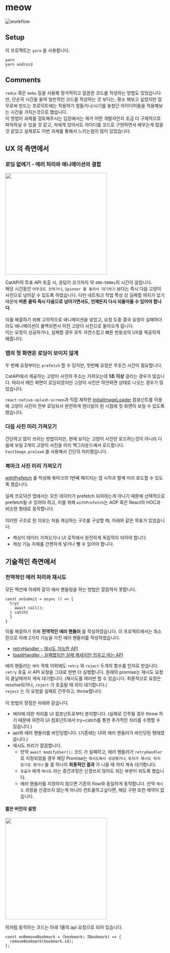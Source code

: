 meow
====

![workflow](https://github.com/pjc02478/meow/actions/workflows/node.js.yml/badge.svg)

Setup
----
이 프로젝트는 `yarn` 을 사용합니다.
```
yarn
yarn android
```


Comments
----
`redux` 혹은 `mobx` 등을 사용해 정석적이고 깔끔한 코드를 작성하는 방법도 있었습니다만,
단순히 시간을 들여 일반적인 코드를 작성하는 것 보다는, 평소 해보고 싶었지만 업무로써 만드는 프로덕트에는 적용하기 힘들거나/시기를 놓쳤던 아이디어들을 적용해보는 시간을 가지는것으로 했습니다.
<br/>
이 방법이 과제를 검토해주시는 입장에서는 제가 어떤 개발자인지 조금 더 구체적으로 파악하실 수 있을 것 같고, 저에게 있어서도 아이디를 코드로 구현하면서 배우는게 많을 것 같았고 실제로도 이번 과제를 통해서 느끼는점이 많이 있었습니다.


UX 의 측면에서
----

### 로딩 없에기 - 에러 처리와 애니메이션의 결합

<img src="imgs/vote.gif" width="320px" />

CatAPI의 투표 API 호출 시, 응답이 오기까지 약 `400~500ms`의 시간이 걸립니다.<br/>
해당 시간동안 `아무것도 안하거나`, `Spinner 를 돌려서 대기하기` 보다는 즉시 다음 고양이 사진으로 넘어갈 수 있도록 하였습니다. 다만 네트워크 작업 특성 상 실패할 여지가 있기 때문에 __버튼 클릭 즉시 다음으로 넘어가면서도, 언제든지 다시 되돌아올 수 있어야 합니다__. <br/>
<br/>
이를 해결하기 위해 고의적으로 애니메이션을 넣었고, 요청 도중 결국 요청이 실패하더라도 애니메이션이 롤백되면서 이전 고양이 사진으로 돌아오게 됩니다.<br/>
이는 요청이 성공하거나, 실패할 경우 모두 자연스럽고 빠른 반응성의 UX를 제공하게 해줍니다.

### 앱의 첫 화면은 로딩이 보이지 않게

두 번째 요청부터는 `prefetch` 할 수 있지만, 첫번째 요청은 무조건 시간이 필요합니다.<br/>

CatAPI에서 제공하는 고양이 사진의 주소는 가져오는데 __1초 이상__ 걸리는 경우가 많습니다. 따라서 메인 화면이 로딩되었지만 고양이 사진은 하얀화면 상태로 나오는 경우가 많았습니다.<br/>

`react-native-splash-screen`과 직접 제작한
[InitialImageLoader](/src/component/vote/InitialImageLoader.tsx) 컴포넌트를 이용해 고양이 사진이 전부 로딩되서 완전하게 렌더링이 된 시점에 첫 화면이 보일 수 있도록 했습니다.

### 다음 사진 미리 가져오기

간단하고 많이 쓰이는 방법이지만, 현재 보이는 고양이 사진만 로드하는것이 아니라 다음에 보일 2개의 고양이 사진을 미리 백그라운드에서 로드합니다.<br/>
`FastImage.preload` 를 사용해서 간단히 처리했습니다.


### 북마크 사진 미리 가져오기

[withPrefetch](/src/data/withPrefetch.tsx) 를 작성해 북마크의 1번째 페이지는 앱 시작과 함께 미리 로드할 수 있도록 했습니다.<br/>
<br/>
실제 프로덕션 앱에서는 모든 데이터가 prefetch 되야하는게 아니기 때문에 선택적으로 prefetch될 수 있어야 하고, 이를 위해 `withPrefetch`는 AOP 혹은 React의 HOC과 비슷한 형태로 동작합니다. <br/>
<br/>
이러한 구조로 된 이유는 처음 캐싱하는 구조를 구상할 때, 아래와 같은 목표가 있었습니다.

* 캐싱이 데이터 가져오기나 UI 로직에서 완전하게 독립적이 되어야 합니다.
* 캐싱 기능 자체를 간편하게 넣거나 뺄 수 있어야 합니다.


기술적인 측면에서
----

### 전역적인 에러 처리와 재시도

모든 액션에 아래와 같이 에러 핸들링을 하는 방법은 깔끔하지 못합니다.
```tsx
const onSubmit = async () => {
  try{
    await call();
  } catch{
  }
}
```

이를 해결하기 위해 __전역적인 에러 핸들러__ 를 작성하였습니다.
이 프로젝트에서는 최소한으로 아래 2가지 기능을 가진 에러 핸들러를 작성하였습니다.

* [retryHandler - 재시도 가능한 API](src/data/handler/retryHandler.tsx)
* [toastHandler - 실패했지만 실패 메세지만 띄우고 마는 API](src/data/handler/toastHandler.tsx)

에러 핸들러는 `에러` 객체 이외에도 `retry` 와 `reject` 두개의 함수를 인자로 받습니다.<br/>
`retry` 호출 시 API 요청을 그대로 한번 더 실행합니다. 원래의 promise는 재시도 요청이 끝날때까지 계속 대기합니다. (재시도를 여러번 할 수 있습니다. 최종적으로 요청은 resolve되거나, `reject` 가 호출될 때 까지 대기합니다.)<br/>
`reject` 는 이 요청을 실패로 간주하고, throw합니다.<br/>
<br/>
이 방법의 장점은 아래와 같습니다.

* 에러에 대한 처리를 UI 컴포넌트로부터 분리합니다. (실패로 간주될 경우 throw 하기 때문에 여전히 UI 컴포넌트에서 try~catch를 통한 추가적인 처리를 수행할 수 있습니다.)
* api와 에러 핸들러를 바인딩합니다. (기존에는 UI와 에러 핸들러가 바인딩된 형태였습니다.)
* 재시도 처리가 깔끔합니다.
  * 만약 `await modifyUser();` 코드 가 실패하고, 에러 핸들러가 `retryHandler` 로 지정되었을 경우 해당 Promise는 `재시도해서 성공했거나`, `유저가 재시도 하지 않기로 했거나` 둘 중 하나의 __최종적인 결과__ 가 나올 때 까지 계속 대기합니다.
  * `호출자` 에게 `재시도` 라는 중간과정은 신경쓰지 않아도 되는 부분이 되도록 했습니다.
  * 에러 핸들러를 지정하지 않으면 기존의 flow와 동일하게 동작합니다. 만약 `재시도` 과정을 신경쓰지 않는게 아니라 컨트롤하고싶다면, 해당 구현 또한 제약이 없습니다.


#### 짧은 버전의 설명

<img src="/imgs/retry.gif" width="320px" />

위처럼 동작하는 코드는 아래 1줄의 api 요청으로 되어 있습니다.

```tsx
const onRemoveBookmark = (bookmark: IBookmark) => {
  removeBookmark(bookmark.id);
};
```
